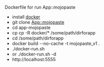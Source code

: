 Dockerfile for run App::mojopaste

* install [docker](https://docs.docker.com/engine/installation/linux/ubuntulinux/)
* git clone [App::mojopaste](https://github.com/jhthorsen/app-mojopaste)
* cd app-mojopaste
* cp cp -R docker/* /some/path/dirforapp
* cd /some/path/dirforapp
* docker build --no-cache -t mojopaste_v1 .
* ./docker-run.sh
* or ./docker-run.sh -d
* http://localhost:5555
